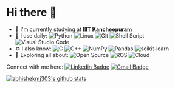 # Hi there 👋

- 🏢 I'm currently studying at [**IIIT Kancheepuram**](https://www.iiitdm.ac.in/)
- 🚀 I use daily:
  ![Python](https://img.shields.io/badge/python-3670A0?style=plastic&logo=python&logoColor=ffdd54)
  ![Linux](https://img.shields.io/badge/Linux-FCC624?style=plastic&logo=linux&logoColor=black)
  ![Git](https://img.shields.io/badge/git-%23F05033.svg?style=plastic&logo=git&logoColor=white)
  ![Shell Script](https://img.shields.io/badge/shell_script-%23121011.svg?style=plastic&logo=gnu-bash&logoColor=white)
  ![Visual Studio Code](https://img.shields.io/badge/Visual%20Studio%20Code-0078d7.svg?style=plastic&logo=visual-studio-code&logoColor=white)
- ⚙️ I also know:
  ![C](https://img.shields.io/badge/c-%2300599C.svg?style=plastic&logo=c&logoColor=white)
  ![C++](https://img.shields.io/badge/c++-%2300599C.svg?style=plastic&logo=c%2B%2B&logoColor=white)
  ![NumPy](https://img.shields.io/badge/numpy-%23013243.svg?style=plastic&logo=numpy&logoColor=white)
  ![Pandas](https://img.shields.io/badge/pandas-%23150458.svg?style=plastic&logo=pandas&logoColor=white)
  ![scikit-learn](https://img.shields.io/badge/scikit--learn-%23F7931E.svg?style=plastic&logo=scikit-learn&logoColor=white)
- 🌱 Exploring all about: 
  ![Open Source](https://img.shields.io/badge/-Open%20Source-%23000B25.svg?style=plastic&logo=open-source-initiative&logoColor=green)
  ![ROS](https://img.shields.io/badge/ros-%230A0FF9.svg?style=plastic&logo=ros&logoColor=white)
  ![Cloud](https://img.shields.io/badge/Cloud-%230167ff.svg?style=plastic&logo=digitalOcean&logoColor=white)

Connect with me here: 
[![Linkedin Badge](https://img.shields.io/badge/-Abhishek_M_J-blue?style=plastic&logo=Linkedin&logoColor=white&link=https://www.linkedin.com/in/abhishek-m-j-607964225/)](https://www.linkedin.com/in/abhishek-m-j-607964225/)
[![Gmail Badge](https://img.shields.io/badge/-abhishekmj303@gmail.com-c14438?style=plastic&logo=Gmail&logoColor=white&link=mailto:abhishekmj303@gmail.com)](mailto:abhishekmj303@gmail.com)

[![abhishekmj303's github stats](https://github-readme-stats.vercel.app/api?username=abhishekmj303&theme=dark&show_icons=true)](https://github.com/abhishekmj303)

